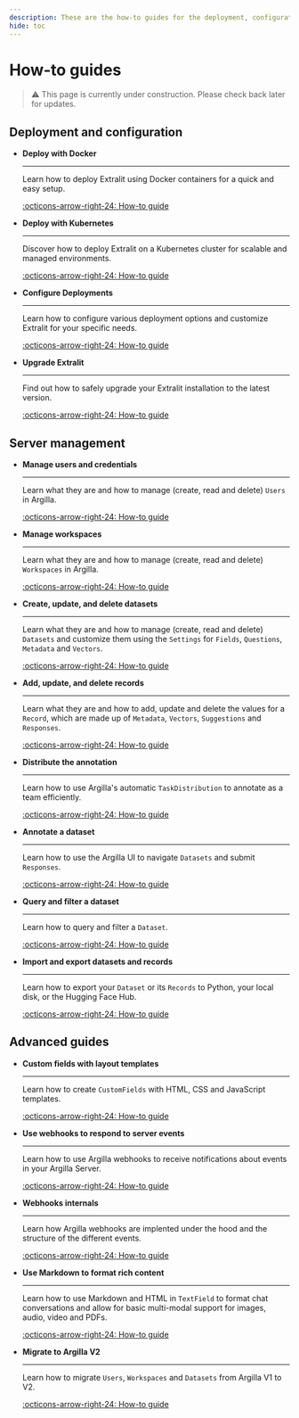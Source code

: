 ```yaml
---
description: These are the how-to guides for the deployment, configuration, and management of the Extralit server. They provide step-by-step instructions for common scenarios, including detailed explanations and code samples.
hide: toc
---
```


# How-to guides

>:warning: This page is currently under construction. Please check back later for updates.


## Deployment and configuration
<div class="grid cards" markdown>

-   __Deploy with Docker__

    ---

    Learn how to deploy Extralit using Docker containers for a quick and easy setup.

    [:octicons-arrow-right-24: How-to guide](docker_deployment.md)

-   __Deploy with Kubernetes__

    ---

    Discover how to deploy Extralit on a Kubernetes cluster for scalable and managed environments.

    [:octicons-arrow-right-24: How-to guide](k8s_deployment.md)

-   __Configure Deployments__

    ---

    Learn how to configure various deployment options and customize Extralit for your specific needs.

    [:octicons-arrow-right-24: How-to guide](../reference/argilla-server/configuration.md)

-   __Upgrade Extralit__

    ---

    Find out how to safely upgrade your Extralit installation to the latest version.

    [:octicons-arrow-right-24: How-to guide](upgrading.md)

</div>


## Server management

<div class="grid cards" markdown>

-   __Manage users and credentials__

    ---

    Learn what they are and how to manage (create, read and delete) `Users` in Argilla.

    [:octicons-arrow-right-24: How-to guide](user.md)

-   __Manage workspaces__

    ---

    Learn what they are and how to manage (create, read and delete) `Workspaces` in Argilla.

    [:octicons-arrow-right-24: How-to guide](workspace.md)

-   __Create, update, and delete datasets__

    ---

    Learn what they are and how to manage (create, read and delete) `Datasets` and customize them using the `Settings` for `Fields`, `Questions`,  `Metadata` and `Vectors`.

    [:octicons-arrow-right-24: How-to guide](dataset.md)

-   __Add, update, and delete records__

    ---

    Learn what they are and how to add, update and delete the values for a `Record`, which are made up of `Metadata`, `Vectors`, `Suggestions` and `Responses`.

    [:octicons-arrow-right-24: How-to guide](record.md)

-   __Distribute the annotation__

    ---

    Learn how to use Argilla's automatic `TaskDistribution` to annotate as a team efficiently.

    [:octicons-arrow-right-24: How-to guide](distribution.md)

-   __Annotate a dataset__

    ---

    Learn how to use the Argilla UI to navigate `Datasets` and submit `Responses`.

    [:octicons-arrow-right-24: How-to guide](annotate.md)

-   __Query and filter a dataset__

    ---

    Learn how to query and filter a `Dataset`.

    [:octicons-arrow-right-24: How-to guide](query.md)

-   __Import and export datasets and records__

    ---

    Learn how to export your `Dataset` or its `Records` to Python, your local disk, or the Hugging Face Hub.

    [:octicons-arrow-right-24: How-to guide](import_export.md)


</div>

## Advanced guides

<div class="grid cards" markdown>

-   __Custom fields with layout templates__

    ---

    Learn how to create `CustomFields` with HTML, CSS and JavaScript templates.

    [:octicons-arrow-right-24: How-to guide](custom_fields.md)

-   __Use webhooks to respond to server events__

    ---

    Learn how to use Argilla webhooks to receive notifications about events in your Argilla Server.

    [:octicons-arrow-right-24: How-to guide](webhooks.md)

-   __Webhooks internals__

    ---

    Learn how Argilla webhooks are implented under the hood and the structure of the different events.

    [:octicons-arrow-right-24: How-to guide](webhooks_internals.md)


-   __Use Markdown to format rich content__

    ---

    Learn how to use Markdown and HTML in `TextField` to format chat conversations and allow for basic multi-modal support for images, audio, video and PDFs.

    [:octicons-arrow-right-24: How-to guide](use_markdown_to_format_rich_content.md)

-   __Migrate to Argilla V2__

    ---

    Learn how to migrate `Users`, `Workspaces` and `Datasets` from Argilla V1 to V2.

    [:octicons-arrow-right-24: How-to guide](migrate_from_legacy_datasets.md)

</div>
